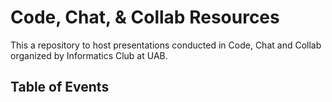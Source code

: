 # Code, Chat, & Collab Resources

This a repository to host presentations conducted in Code, Chat and Collab organized by Informatics Club at UAB.

##  Table of Events
